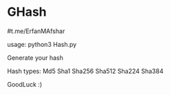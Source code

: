 # GHash
#t.me/ErfanMAfshar

usage: python3 Hash.py

Generate your hash

Hash types:
    Md5
    Sha1
    Sha256
    Sha512
    Sha224
    Sha384
   
GoodLuck :)
